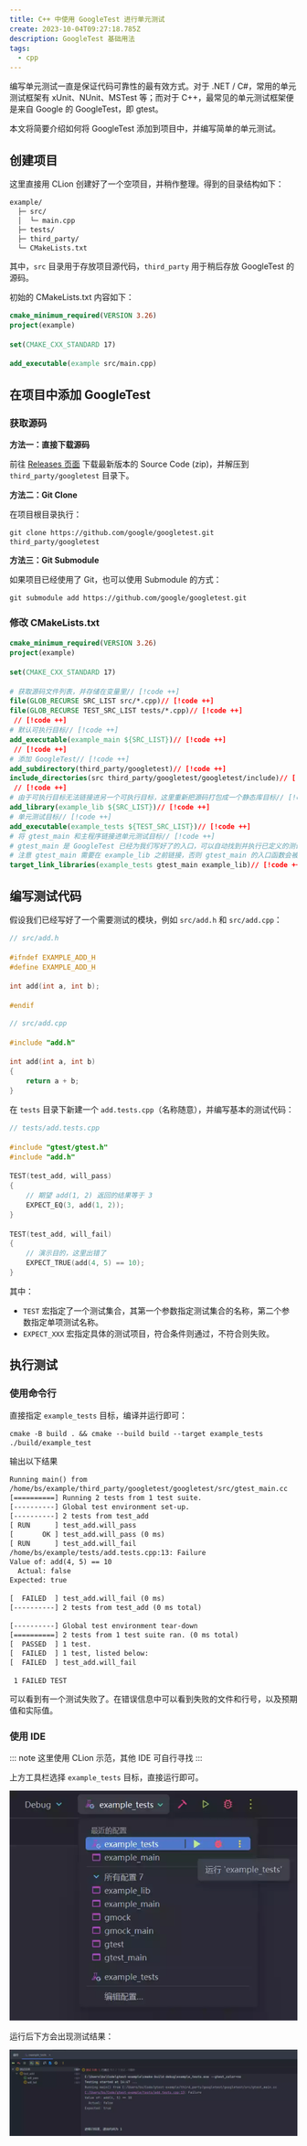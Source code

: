```yaml
---
title: C++ 中使用 GoogleTest 进行单元测试
create: 2023-10-04T09:27:18.785Z
description: GoogleTest 基础用法
tags:
  - cpp
---
```


编写单元测试一直是保证代码可靠性的最有效方式。对于 .NET / C#，常用的单元测试框架有 xUnit、NUnit、MSTest 等；而对于 C++，最常见的单元测试框架便是来自 Google 的 GoogleTest，即 gtest。

本文将简要介绍如何将 GoogleTest 添加到项目中，并编写简单的单元测试。

## 创建项目

这里直接用 CLion 创建好了一个空项目，并稍作整理。得到的目录结构如下：

```
example/
  ├─ src/
  │  └─ main.cpp
  ├─ tests/
  ├─ third_party/
  └─ CMakeLists.txt
```

其中，`src` 目录用于存放项目源代码，`third_party` 用于稍后存放 GoogleTest 的源码。

初始的 CMakeLists.txt 内容如下：

```cmake
cmake_minimum_required(VERSION 3.26)
project(example)

set(CMAKE_CXX_STANDARD 17)

add_executable(example src/main.cpp)
```

## 在项目中添加 GoogleTest

### 获取源码

**方法一：直接下载源码**

前往 [Releases 页面](https://github.com/google/googletest/releases) 下载最新版本的 Source Code (zip)，并解压到 `third_party/googletest` 目录下。

**方法二：Git Clone**

在项目根目录执行：

```shell
git clone https://github.com/google/googletest.git third_party/googletest
```

**方法三：Git Submodule**

如果项目已经使用了 Git，也可以使用 Submodule 的方式：

```shell
git submodule add https://github.com/google/googletest.git
```

### 修改 CMakeLists.txt

```cmake
cmake_minimum_required(VERSION 3.26)
project(example)

set(CMAKE_CXX_STANDARD 17)

# 获取源码文件列表，并存储在变量里// [!code ++]
file(GLOB_RECURSE SRC_LIST src/*.cpp)// [!code ++]
file(GLOB_RECURSE TEST_SRC_LIST tests/*.cpp)// [!code ++]
 // [!code ++]
# 默认可执行目标// [!code ++]
add_executable(example_main ${SRC_LIST})// [!code ++]
 // [!code ++]
# 添加 GoogleTest// [!code ++]
add_subdirectory(third_party/googletest)// [!code ++]
include_directories(src third_party/googletest/googletest/include)// [!code ++]
 // [!code ++]
# 由于可执行目标无法链接进另一个可执行目标，这里重新把源码打包成一个静态库目标// [!code ++]
add_library(example_lib ${SRC_LIST})// [!code ++]
# 单元测试目标// [!code ++]
add_executable(example_tests ${TEST_SRC_LIST})// [!code ++]
# 将 gtest_main 和主程序链接进单元测试目标// [!code ++]
# gtest_main 是 GoogleTest 已经为我们写好了的入口，可以自动找到并执行已定义的测试// [!code ++]
# 注意 gtest_main 需要在 example_lib 之前链接，否则 gtest_main 的入口函数会被覆盖// [!code ++]
target_link_libraries(example_tests gtest_main example_lib)// [!code ++]
```

## 编写测试代码

假设我们已经写好了一个需要测试的模块，例如 `src/add.h` 和 `src/add.cpp`：

```cpp
// src/add.h

#ifndef EXAMPLE_ADD_H
#define EXAMPLE_ADD_H

int add(int a, int b);

#endif
```

```cpp
// src/add.cpp

#include "add.h"

int add(int a, int b)
{
    return a + b;
}
```

在 `tests` 目录下新建一个 `add.tests.cpp`（名称随意），并编写基本的测试代码：

```cpp
// tests/add.tests.cpp

#include "gtest/gtest.h"
#include "add.h"

TEST(test_add, will_pass)
{
    // 期望 add(1, 2) 返回的结果等于 3
    EXPECT_EQ(3, add(1, 2));
}

TEST(test_add, will_fail)
{
    // 演示目的，这里出错了
    EXPECT_TRUE(add(4, 5) == 10);
}
```

其中：

- `TEST` 宏指定了一个测试集合，其第一个参数指定测试集合的名称，第二个参数指定单项测试名称。
- `EXPECT_XXX` 宏指定具体的测试项目，符合条件则通过，不符合则失败。

## 执行测试

### 使用命令行

直接指定 `example_tests` 目标，编译并运行即可：

```shell
cmake -B build . && cmake --build build --target example_tests
./build/example_test
```

输出以下结果

```
Running main() from /home/bs/example/third_party/googletest/googletest/src/gtest_main.cc
[==========] Running 2 tests from 1 test suite.
[----------] Global test environment set-up.
[----------] 2 tests from test_add
[ RUN      ] test_add.will_pass
[       OK ] test_add.will_pass (0 ms)
[ RUN      ] test_add.will_fail
/home/bs/example/tests/add.tests.cpp:13: Failure
Value of: add(4, 5) == 10
  Actual: false
Expected: true

[  FAILED  ] test_add.will_fail (0 ms)
[----------] 2 tests from test_add (0 ms total)

[----------] Global test environment tear-down
[==========] 2 tests from 1 test suite ran. (0 ms total)
[  PASSED  ] 1 test.
[  FAILED  ] 1 test, listed below:
[  FAILED  ] test_add.will_fail

 1 FAILED TEST
```

可以看到有一个测试失败了。在错误信息中可以看到失败的文件和行号，以及预期值和实际值。

### 使用 IDE

::: note
这里使用 CLion 示范，其他 IDE 可自行寻找
:::

上方工具栏选择 `example_tests` 目标，直接运行即可。

![选择 example_tests 目标](./clion-select-target.webp)

运行后下方会出现测试结果：

![测试结果](./clion-test-result.webp)
